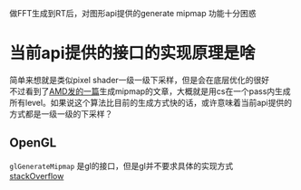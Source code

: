 做FFT生成到RT后，对图形api提供的generate mipmap 功能十分困惑  
# 当前api提供的接口的实现原理是啥
简单来想就是类似pixel shader一级一级下采样，但是会在底层优化的很好  
不过看到了[AMD发的一篇](https://zhuanlan.zhihu.com/p/263387791)生成mipmap的文章，大概就是用cs在一个pass内生成所有level。如果说这个算法比目前的生成方式快的话，或许意味着当前api提供的方式都是一级一级的下采样？
## OpenGL
`glGenerateMipmap` 是gl的接口，但是gl并不要求具体的实现方式  
[stackOverflow](https://stackoverflow.com/questions/23017317/mipmap-generation-in-opengl-is-it-hardware-accelerated)  
